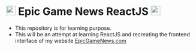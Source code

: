 # <img src="https://user-images.githubusercontent.com/25181517/183897015-94a058a6-b86e-4e42-a37f-bf92061753e5.png" alt="react" width="25" height="25"/> Epic Game News ReactJS <img src="https://user-images.githubusercontent.com/25181517/183897015-94a058a6-b86e-4e42-a37f-bf92061753e5.png" alt="react" width="25" height="25"/>

- This repository is for learning purpose.
- This will be an attempt at learning ReactJS and recreating the frontend interface of my website [EpicGameNews.com](https://epicgamenews.com/)

